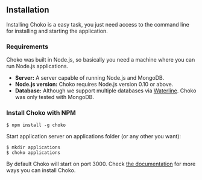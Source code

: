 ## Installation

Installing Choko is a easy task, you just need access to the command line for installing and starting the application.

### Requirements

Choko was built in Node.js, so basically you need a machine where you can run Node.js applications.

 - **Server:** A server capable of running Node.js and MongoDB.
 - **Node.js version:** Choko requires Node.js version 0.10 or above.
 - **Database:** Although we support multiple databases via [Waterline](https://github.com/balderdashy/waterline). Choko was only tested with MongoDB.

### Install Choko with NPM

```
$ npm install -g choko
```

Start application server on applications folder (or any other you want):

```
$ mkdir applications
$ choko applications
```

By default Choko will start on port 3000. Check [the documentation](/documentation/installation) for more ways you can install Choko.

